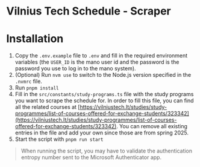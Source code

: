 # Vilnius Tech Schedule - Scraper

# Installation

1. Copy the `.env.example` file to `.env` and fill in the required environment variables (the `USER_ID` is the mano user id and the password is the password you use to log in to the mano system).
2. (Optional) Run `nvm use` to switch to the Node.js version specified in the `.nvmrc` file.
3. Run `pnpm install`
4. Fill in the `src/constants/study-programs.ts` file with the study programs you want to scrape the schedule for. In order to fill this file, you can find all the related courses at [https://vilniustech.lt/studies/study-programmes/list-of-courses-offered-for-exchange-students/323342](https://vilniustech.lt/studies/study-programmes/list-of-courses-offered-for-exchange-students/323342). You can remove all existing entries in the file and add your own since those are from spring 2025.
5. Start the script with `pnpm run start`

> When running the script, you may have to validate the authentication entropy number sent to the Microsoft Authenticator app.
